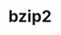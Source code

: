 ---
title: "bzip2"
layout: cache
categories: [package, develop-2024-01-07]
meta: {"versions": ["1.0.8"], "compilers": ["apple-clang@=15.0.0", "cce@=15.0.1", "gcc@=10.3.0", "gcc@=11.1.0", "gcc@=11.3.0", "gcc@=11.4.0", "gcc@=12.3.0", "gcc@=7.3.1", "gcc@=7.5.0", "gcc@=9.4.0", "oneapi@=2023.2.0"], "oss": ["amzn2", "rhel8", "sle_hpc15", "ubuntu18.04", "ubuntu20.04", "ubuntu22.04", "ventura"], "platforms": ["darwin", "linux"], "targets": ["aarch64", "neoverse_n1", "neoverse_v1", "ppc64le", "x86_64_v3", "x86_64_v4", "zen4"], "stacks": ["aws-isc", "aws-isc-aarch64", "build_systems", "data-vis-sdk", "developer-tools", "e4s", "e4s-cray-rhel", "e4s-cray-sles", "e4s-neoverse_v1", "e4s-oneapi", "e4s-power", "e4s-rocm-external", "ml-darwin-aarch64-mps", "ml-linux-x86_64-cpu", "ml-linux-x86_64-cuda", "ml-linux-x86_64-rocm", "radiuss", "radiuss-aws", "radiuss-aws-aarch64", "root", "tutorial"], "num_specs": 15, "num_specs_by_stack": {"ml-darwin-aarch64-mps": 1, "root": 15, "aws-isc-aarch64": 2, "radiuss-aws-aarch64": 2, "e4s-cray-rhel": 1, "e4s-neoverse_v1": 1, "radiuss-aws": 1, "aws-isc": 1, "build_systems": 1, "radiuss": 1, "developer-tools": 1, "e4s-cray-sles": 1, "e4s-power": 1, "e4s-rocm-external": 1, "e4s": 1, "data-vis-sdk": 1, "e4s-oneapi": 1, "ml-linux-x86_64-cpu": 1, "ml-linux-x86_64-rocm": 1, "ml-linux-x86_64-cuda": 1, "tutorial": 2}}
spec_details: [{"hash": "abq7xhz56paau5bl2c2hewes3g7rx2rm", "compiler": "apple-clang@=15.0.0", "versions": ["1.0.8"], "os": "ventura", "platform": "darwin", "target": "aarch64", "variants": ["build_system=generic", "~debug", "~pic", "+shared"], "stacks": ["ml-darwin-aarch64-mps", "root"], "size": "-", "tarball": "https://binaries.spack.io/releases/develop-2024-01-07/build_cache/darwin-ventura-aarch64/apple-clang-15.0.0/bzip2-1.0.8/darwin-ventura-aarch64-apple-clang-15.0.0-bzip2-1.0.8-abq7xhz56paau5bl2c2hewes3g7rx2rm.spack"}, {"hash": "52hnnixv3t4xhz4xkrrilookvf6afw3l", "compiler": "gcc@=7.3.1", "versions": ["1.0.8"], "os": "amzn2", "platform": "linux", "target": "aarch64", "variants": ["build_system=generic", "~debug", "~pic", "+shared"], "stacks": ["root", "aws-isc-aarch64", "radiuss-aws-aarch64"], "size": "-", "tarball": "https://binaries.spack.io/releases/develop-2024-01-07/build_cache/linux-amzn2-aarch64/gcc-7.3.1/bzip2-1.0.8/linux-amzn2-aarch64-gcc-7.3.1-bzip2-1.0.8-52hnnixv3t4xhz4xkrrilookvf6afw3l.spack"}, {"hash": "4eeafxkt3tjshsu2fkevrmfplzwcgp5p", "compiler": "cce@=15.0.1", "versions": ["1.0.8"], "os": "rhel8", "platform": "linux", "target": "zen4", "variants": ["build_system=generic", "~debug", "~pic", "+shared"], "stacks": ["e4s-cray-rhel", "root"], "size": "-", "tarball": "https://binaries.spack.io/releases/develop-2024-01-07/build_cache/linux-rhel8-zen4/cce-15.0.1/bzip2-1.0.8/linux-rhel8-zen4-cce-15.0.1-bzip2-1.0.8-4eeafxkt3tjshsu2fkevrmfplzwcgp5p.spack"}, {"hash": "gfcbwe2uags3gxm2wgjsea7lwxmofyso", "compiler": "gcc@=11.4.0", "versions": ["1.0.8"], "os": "ubuntu20.04", "platform": "linux", "target": "neoverse_v1", "variants": ["build_system=generic", "~debug", "~pic", "+shared"], "stacks": ["e4s-neoverse_v1", "root"], "size": "-", "tarball": "https://binaries.spack.io/releases/develop-2024-01-07/build_cache/linux-ubuntu20.04-neoverse_v1/gcc-11.4.0/bzip2-1.0.8/linux-ubuntu20.04-neoverse_v1-gcc-11.4.0-bzip2-1.0.8-gfcbwe2uags3gxm2wgjsea7lwxmofyso.spack"}, {"hash": "ohvhirte2clmhvph7womr46uantvwtwv", "compiler": "gcc@=7.3.1", "versions": ["1.0.8"], "os": "amzn2", "platform": "linux", "target": "x86_64_v3", "variants": ["build_system=generic", "~debug", "~pic", "+shared"], "stacks": ["radiuss-aws", "aws-isc", "root"], "size": "-", "tarball": "https://binaries.spack.io/releases/develop-2024-01-07/build_cache/linux-amzn2-x86_64_v3/gcc-7.3.1/bzip2-1.0.8/linux-amzn2-x86_64_v3-gcc-7.3.1-bzip2-1.0.8-ohvhirte2clmhvph7womr46uantvwtwv.spack"}, {"hash": "o2ssh2zwljicdp6vpku3ee3qk3mqrn5c", "compiler": "gcc@=7.3.1", "versions": ["1.0.8"], "os": "amzn2", "platform": "linux", "target": "neoverse_n1", "variants": ["build_system=generic", "~debug", "~pic", "+shared"], "stacks": ["root", "aws-isc-aarch64", "radiuss-aws-aarch64"], "size": "-", "tarball": "https://binaries.spack.io/releases/develop-2024-01-07/build_cache/linux-amzn2-neoverse_n1/gcc-7.3.1/bzip2-1.0.8/linux-amzn2-neoverse_n1-gcc-7.3.1-bzip2-1.0.8-o2ssh2zwljicdp6vpku3ee3qk3mqrn5c.spack"}, {"hash": "fhkxxvegxonhjite27ybjcbxmsohha6w", "compiler": "gcc@=7.5.0", "versions": ["1.0.8"], "os": "ubuntu18.04", "platform": "linux", "target": "x86_64_v3", "variants": ["build_system=generic", "~debug", "~pic", "+shared"], "stacks": ["build_systems", "radiuss", "root", "developer-tools"], "size": "-", "tarball": "https://binaries.spack.io/releases/develop-2024-01-07/build_cache/linux-ubuntu18.04-x86_64_v3/gcc-7.5.0/bzip2-1.0.8/linux-ubuntu18.04-x86_64_v3-gcc-7.5.0-bzip2-1.0.8-fhkxxvegxonhjite27ybjcbxmsohha6w.spack"}, {"hash": "ddiof5rjo2r77u735tejqgbgq2icbsux", "compiler": "gcc@=10.3.0", "versions": ["1.0.8"], "os": "sle_hpc15", "platform": "linux", "target": "x86_64_v4", "variants": ["build_system=generic", "~debug", "~pic", "+shared"], "stacks": ["e4s-cray-sles", "root"], "size": "-", "tarball": "https://binaries.spack.io/releases/develop-2024-01-07/build_cache/linux-sle_hpc15-x86_64_v4/gcc-10.3.0/bzip2-1.0.8/linux-sle_hpc15-x86_64_v4-gcc-10.3.0-bzip2-1.0.8-ddiof5rjo2r77u735tejqgbgq2icbsux.spack"}, {"hash": "gwzmqrprph52h5v3ba4ei6sdb543o7fd", "compiler": "gcc@=9.4.0", "versions": ["1.0.8"], "os": "ubuntu20.04", "platform": "linux", "target": "ppc64le", "variants": ["build_system=generic", "~debug", "~pic", "+shared"], "stacks": ["root", "e4s-power"], "size": "-", "tarball": "https://binaries.spack.io/releases/develop-2024-01-07/build_cache/linux-ubuntu20.04-ppc64le/gcc-9.4.0/bzip2-1.0.8/linux-ubuntu20.04-ppc64le-gcc-9.4.0-bzip2-1.0.8-gwzmqrprph52h5v3ba4ei6sdb543o7fd.spack"}, {"hash": "3uqt25nn5rse2y725ygvmcp4hoxmmiuf", "compiler": "gcc@=11.4.0", "versions": ["1.0.8"], "os": "ubuntu20.04", "platform": "linux", "target": "x86_64_v3", "variants": ["build_system=generic", "~debug", "~pic", "+shared"], "stacks": ["e4s-rocm-external", "e4s", "root"], "size": "-", "tarball": "https://binaries.spack.io/releases/develop-2024-01-07/build_cache/linux-ubuntu20.04-x86_64_v3/gcc-11.4.0/bzip2-1.0.8/linux-ubuntu20.04-x86_64_v3-gcc-11.4.0-bzip2-1.0.8-3uqt25nn5rse2y725ygvmcp4hoxmmiuf.spack"}, {"hash": "et5fh5lvfyipscqnp2ongbrn4lpko3vv", "compiler": "gcc@=11.1.0", "versions": ["1.0.8"], "os": "ubuntu20.04", "platform": "linux", "target": "x86_64_v3", "variants": ["build_system=generic", "~debug", "~pic", "+shared"], "stacks": ["root", "data-vis-sdk"], "size": "-", "tarball": "https://binaries.spack.io/releases/develop-2024-01-07/build_cache/linux-ubuntu20.04-x86_64_v3/gcc-11.1.0/bzip2-1.0.8/linux-ubuntu20.04-x86_64_v3-gcc-11.1.0-bzip2-1.0.8-et5fh5lvfyipscqnp2ongbrn4lpko3vv.spack"}, {"hash": "l6nkh34vbtehmywaiev5qnhrhv77szwz", "compiler": "oneapi@=2023.2.0", "versions": ["1.0.8"], "os": "ubuntu20.04", "platform": "linux", "target": "x86_64_v3", "variants": ["build_system=generic", "~debug", "~pic", "+shared"], "stacks": ["e4s-oneapi", "root"], "size": "-", "tarball": "https://binaries.spack.io/releases/develop-2024-01-07/build_cache/linux-ubuntu20.04-x86_64_v3/oneapi-2023.2.0/bzip2-1.0.8/linux-ubuntu20.04-x86_64_v3-oneapi-2023.2.0-bzip2-1.0.8-l6nkh34vbtehmywaiev5qnhrhv77szwz.spack"}, {"hash": "rv3m4u6ypyz7d4udf5lqo2jric3dcf2p", "compiler": "gcc@=11.3.0", "versions": ["1.0.8"], "os": "ubuntu22.04", "platform": "linux", "target": "x86_64_v3", "variants": ["build_system=generic", "~debug", "~pic", "+shared"], "stacks": ["ml-linux-x86_64-cpu", "ml-linux-x86_64-rocm", "ml-linux-x86_64-cuda", "root"], "size": "-", "tarball": "https://binaries.spack.io/releases/develop-2024-01-07/build_cache/linux-ubuntu22.04-x86_64_v3/gcc-11.3.0/bzip2-1.0.8/linux-ubuntu22.04-x86_64_v3-gcc-11.3.0-bzip2-1.0.8-rv3m4u6ypyz7d4udf5lqo2jric3dcf2p.spack"}, {"hash": "x6xxesoxgav2ae4mhv576mlnp3fztteu", "compiler": "gcc@=11.4.0", "versions": ["1.0.8"], "os": "ubuntu22.04", "platform": "linux", "target": "x86_64_v3", "variants": ["build_system=generic", "~debug", "~pic", "+shared"], "stacks": ["root", "tutorial"], "size": "-", "tarball": "https://binaries.spack.io/releases/develop-2024-01-07/build_cache/linux-ubuntu22.04-x86_64_v3/gcc-11.4.0/bzip2-1.0.8/linux-ubuntu22.04-x86_64_v3-gcc-11.4.0-bzip2-1.0.8-x6xxesoxgav2ae4mhv576mlnp3fztteu.spack"}, {"hash": "7r7rnedyezdcld5r3lofn5qp44yegmpp", "compiler": "gcc@=12.3.0", "versions": ["1.0.8"], "os": "ubuntu22.04", "platform": "linux", "target": "x86_64_v3", "variants": ["build_system=generic", "~debug", "~pic", "+shared"], "stacks": ["root", "tutorial"], "size": "-", "tarball": "https://binaries.spack.io/releases/develop-2024-01-07/build_cache/linux-ubuntu22.04-x86_64_v3/gcc-12.3.0/bzip2-1.0.8/linux-ubuntu22.04-x86_64_v3-gcc-12.3.0-bzip2-1.0.8-7r7rnedyezdcld5r3lofn5qp44yegmpp.spack"}]
---